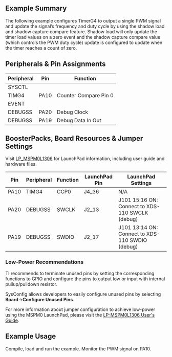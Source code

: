 ## Example Summary

The following example configures TimerG4 to output a single PWM signal and update
the signal’s frequency and duty cycle by using the shadow load and shadow capture
compare feature. Shadow load will only update the timer load values on a zero event
and the shadow capture compare value (which controls the PWM duty cycle) update
is configured to update when the timer reaches a count of zero.

## Peripherals & Pin Assignments

| Peripheral | Pin | Function |
| --- | --- | --- |
| SYSCTL |  |  |
| TIMG4 | PA10 | Counter Compare Pin 0 |
| EVENT |  |  |
| DEBUGSS | PA20 | Debug Clock |
| DEBUGSS | PA19 | Debug Data In Out |

## BoosterPacks, Board Resources & Jumper Settings

Visit [LP_MSPM0L1306](https://www.ti.com/tool/LP-MSPM0L1306) for LaunchPad information, including user guide and hardware files.

| Pin | Peripheral | Function | LaunchPad Pin | LaunchPad Settings |
| --- | --- | --- | --- | --- |
| PA10 | TIMG4 | CCP0 | J4_36 | N/A |
| PA20 | DEBUGSS | SWCLK | J2_13 | J101 15:16 ON: Connect to XDS-110 SWCLK (debug) |
| PA19 | DEBUGSS | SWDIO | J2_17 | J101 13:14 ON: Connect to XDS-110 SWDIO (debug) |

### Low-Power Recommendations
TI recommends to terminate unused pins by setting the corresponding functions to
GPIO and configure the pins to output low or input with internal
pullup/pulldown resistor.

SysConfig allows developers to easily configure unused pins by selecting **Board**→**Configure Unused Pins**.

For more information about jumper configuration to achieve low-power using the
MSPM0 LaunchPad, please visit the [LP-MSPM0L1306 User's Guide](https://www.ti.com/lit/slau869).

## Example Usage
Compile, load and run the example.
Monitor the PWM signal on PA10.
